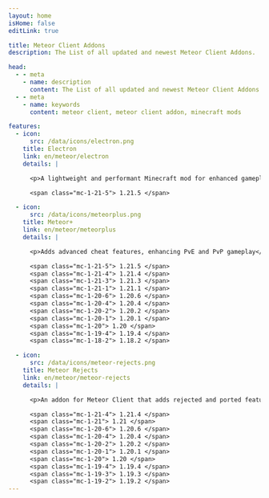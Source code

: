 ```yaml
---
layout: home
isHome: false
editLink: true

title: Meteor Client Addons
description: The List of all updated and newest Meteor Client Addons.

head:
  - - meta
    - name: description
      content: The List of all updated and newest Meteor Client Addons.
  - - meta
    - name: keywords
      content: meteor client, meteor client addon, minecraft mods

features:
  - icon:
      src: /data/icons/electron.png
    title: Electron
    link: en/meteor/electron
    details: |

      <p>A lightweight and performant Minecraft mod for enhanced gameplay.</p>

      <span class="mc-1-21-5"> 1.21.5 </span>

  - icon:
      src: /data/icons/meteorplus.png
    title: Meteor+
    link: en/meteor/meteorplus
    details: |

      <p>Adds advanced cheat features, enhancing PvE and PvP gameplay</p>

      <span class="mc-1-21-5"> 1.21.5 </span>
      <span class="mc-1-21-4"> 1.21.4 </span>
      <span class="mc-1-21-3"> 1.21.3 </span>
      <span class="mc-1-21-1"> 1.21.1 </span>
      <span class="mc-1-20-6"> 1.20.6 </span>
      <span class="mc-1-20-4"> 1.20.4 </span>
      <span class="mc-1-20-2"> 1.20.2 </span>
      <span class="mc-1-20-1"> 1.20.1 </span>
      <span class="mc-1-20"> 1.20 </span>
      <span class="mc-1-19-4"> 1.19.4 </span>
      <span class="mc-1-18-2"> 1.18.2 </span>

  - icon:
      src: /data/icons/meteor-rejects.png
    title: Meteor Rejects
    link: en/meteor/meteor-rejects
    details: |

      <p>An addon for Meteor Client that adds rejected and ported features</p>

      <span class="mc-1-21-4"> 1.21.4 </span>
      <span class="mc-1-21"> 1.21 </span>
      <span class="mc-1-20-6"> 1.20.6 </span>
      <span class="mc-1-20-4"> 1.20.4 </span>
      <span class="mc-1-20-2"> 1.20.2 </span>
      <span class="mc-1-20-1"> 1.20.1 </span>
      <span class="mc-1-20"> 1.20 </span>
      <span class="mc-1-19-4"> 1.19.4 </span>
      <span class="mc-1-19-3"> 1.19.3 </span>
      <span class="mc-1-19-2"> 1.19.2 </span>
---
```

